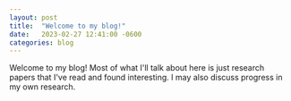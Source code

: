 ```yaml
---
layout: post
title:  "Welcome to my blog!"
date:   2023-02-27 12:41:00 -0600
categories: blog
---
```

Welcome to my blog! Most of what I'll talk about here is just research papers that I've read and found interesting. I may also discuss progress in my own research. 